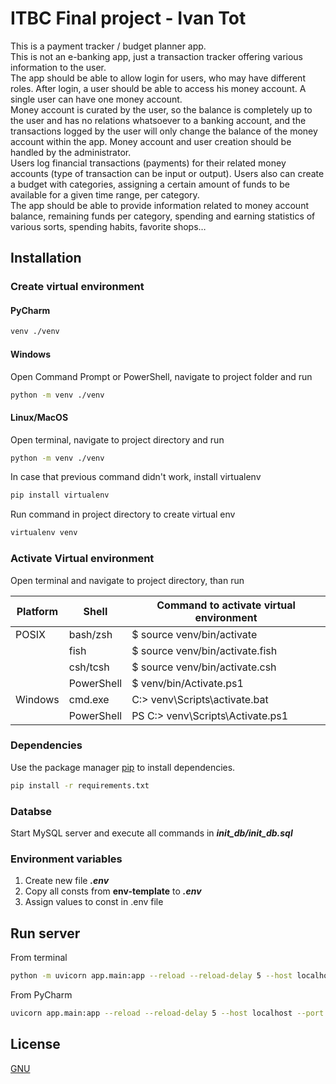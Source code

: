 # ITBC Final project - Ivan Tot

This is a payment tracker / budget planner app.  
This is not an e-banking app, just a transaction tracker offering various information to the user.   
The app should be able to allow login for users, who may have different roles. After login, a user should be able to access his money account. A single user can have one money account.  
Money account is curated by the user, so the balance is completely up to the user and has no relations whatsoever to a banking account, and the transactions logged by the user will only change the balance of the money account within the app.
Money account and user creation should be handled by the administrator.  
Users log financial transactions (payments) for their related money accounts (type of transaction can be input or output).
Users also can create a budget with categories, assigning a certain amount of funds to be available for a given time range, per category.  
The app should be able to provide information related to money account balance, remaining funds per category, spending and earning statistics of various sorts, spending habits, favorite shops…

## Installation

### Create virtual environment
#### PyCharm
```bash
venv ./venv
```
#### Windows
Open Command Prompt or PowerShell, navigate to project folder and run
```bash
python -m venv ./venv
```
#### Linux/MacOS
Open terminal, navigate to project directory and run
```bash
python -m venv ./venv
```
In case that previous command didn't work, install virtualenv
```bash
pip install virtualenv
```
Run command in project directory to create virtual env
```bash
virtualenv venv
```
### Activate Virtual environment
Open terminal and navigate to project directory, than run

| Platform | Shell      | Command to activate virtual environment |
|----------|------------|-----------------------------------------|
| POSIX    | bash/zsh   | $ source venv/bin/activate              |
|          | fish       | $ source venv/bin/activate.fish         |
|          | csh/tcsh   | $ source venv/bin/activate.csh          |
|          | PowerShell | $ venv/bin/Activate.ps1                 |
| Windows  | cmd.exe    | C:\> venv\Scripts\activate.bat          |
|          | PowerShell | PS C:\> venv\Scripts\Activate.ps1       |

### Dependencies
Use the package manager [pip](https://pip.pypa.io/en/stable/) to install dependencies.
```bash
pip install -r requirements.txt
```
### Databse
Start MySQL server and execute all commands in **_init_db/init_db.sql_**

### Environment variables
1. Create new file **_.env_**
2. Copy all consts from **env-template** to **_.env_**
3. Assign values to const in .env file


## Run server
From terminal
```bash
python -m uvicorn app.main:app --reload --reload-delay 5 --host localhost --port 8000
```
From PyCharm
```bash
uvicorn app.main:app --reload --reload-delay 5 --host localhost --port 8000
```

[//]: # (## Contributing)

[//]: # ()
[//]: # (Pull requests are welcome. For major changes, please open an issue first)

[//]: # (to discuss what you would like to change.)

## License

[GNU](https://www.gnu.org/licenses/gpl-3.0.en.html)